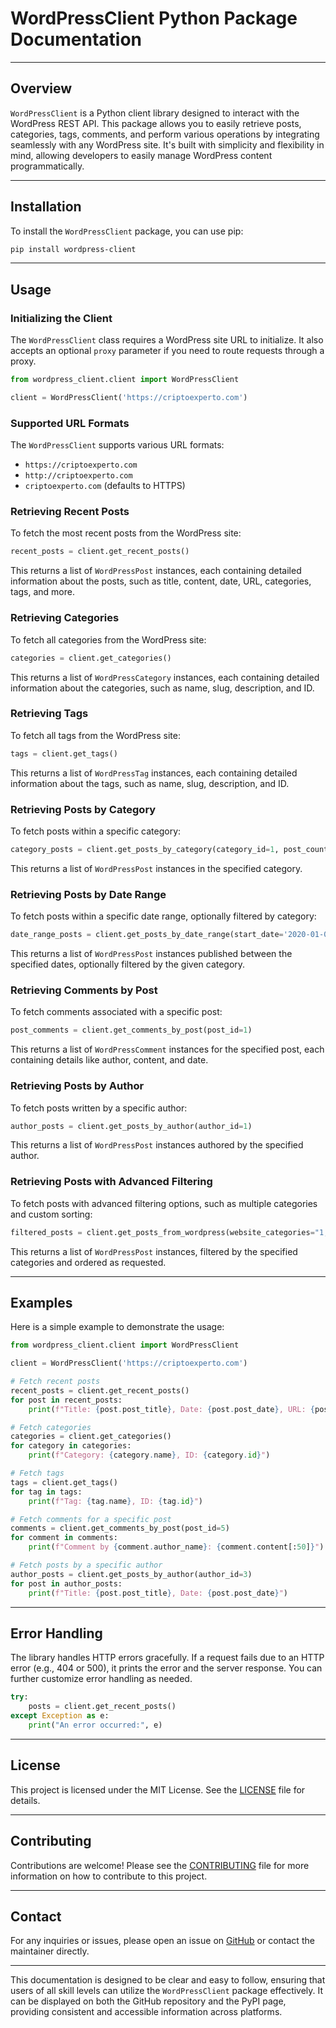 
# WordPressClient Python Package Documentation

---

## Overview

`WordPressClient` is a Python client library designed to interact with the WordPress REST API. This package allows you to easily retrieve posts, categories, tags, comments, and perform various operations by integrating seamlessly with any WordPress site. It's built with simplicity and flexibility in mind, allowing developers to easily manage WordPress content programmatically.

---

## Installation

To install the `WordPressClient` package, you can use pip:

```bash
pip install wordpress-client
```

---

## Usage

### Initializing the Client

The `WordPressClient` class requires a WordPress site URL to initialize. It also accepts an optional `proxy` parameter if you need to route requests through a proxy.

```python
from wordpress_client.client import WordPressClient

client = WordPressClient('https://criptoexperto.com')
```

### Supported URL Formats

The `WordPressClient` supports various URL formats:
- `https://criptoexperto.com`
- `http://criptoexperto.com`
- `criptoexperto.com` (defaults to HTTPS)

### Retrieving Recent Posts

To fetch the most recent posts from the WordPress site:

```python
recent_posts = client.get_recent_posts()
```

This returns a list of `WordPressPost` instances, each containing detailed information about the posts, such as title, content, date, URL, categories, tags, and more.

### Retrieving Categories

To fetch all categories from the WordPress site:

```python
categories = client.get_categories()
```

This returns a list of `WordPressCategory` instances, each containing detailed information about the categories, such as name, slug, description, and ID.

### Retrieving Tags

To fetch all tags from the WordPress site:

```python
tags = client.get_tags()
```

This returns a list of `WordPressTag` instances, each containing detailed information about the tags, such as name, slug, description, and ID.

### Retrieving Posts by Category

To fetch posts within a specific category:

```python
category_posts = client.get_posts_by_category(category_id=1, post_count=5, post_order='desc')
```

This returns a list of `WordPressPost` instances in the specified category.

### Retrieving Posts by Date Range

To fetch posts within a specific date range, optionally filtered by category:

```python
date_range_posts = client.get_posts_by_date_range(start_date='2020-01-01', end_date='2021-01-01', category_id=1)
```

This returns a list of `WordPressPost` instances published between the specified dates, optionally filtered by the given category.

### Retrieving Comments by Post

To fetch comments associated with a specific post:

```python
post_comments = client.get_comments_by_post(post_id=1)
```

This returns a list of `WordPressComment` instances for the specified post, each containing details like author, content, and date.

### Retrieving Posts by Author

To fetch posts written by a specific author:

```python
author_posts = client.get_posts_by_author(author_id=1)
```

This returns a list of `WordPressPost` instances authored by the specified author.

### Retrieving Posts with Advanced Filtering

To fetch posts with advanced filtering options, such as multiple categories and custom sorting:

```python
filtered_posts = client.get_posts_from_wordpress(website_categories="1,2", post_count=5, post_order='asc')
```

This returns a list of `WordPressPost` instances, filtered by the specified categories and ordered as requested.

---

## Examples

Here is a simple example to demonstrate the usage:

```python
from wordpress_client.client import WordPressClient

client = WordPressClient('https://criptoexperto.com')

# Fetch recent posts
recent_posts = client.get_recent_posts()
for post in recent_posts:
    print(f"Title: {post.post_title}, Date: {post.post_date}, URL: {post.post_url}")

# Fetch categories
categories = client.get_categories()
for category in categories:
    print(f"Category: {category.name}, ID: {category.id}")

# Fetch tags
tags = client.get_tags()
for tag in tags:
    print(f"Tag: {tag.name}, ID: {tag.id}")

# Fetch comments for a specific post
comments = client.get_comments_by_post(post_id=5)
for comment in comments:
    print(f"Comment by {comment.author_name}: {comment.content[:50]}")

# Fetch posts by a specific author
author_posts = client.get_posts_by_author(author_id=3)
for post in author_posts:
    print(f"Title: {post.post_title}, Date: {post.post_date}")
```

---

## Error Handling

The library handles HTTP errors gracefully. If a request fails due to an HTTP error (e.g., 404 or 500), it prints the error and the server response. You can further customize error handling as needed.

```python
try:
    posts = client.get_recent_posts()
except Exception as e:
    print("An error occurred:", e)
```

---

## License

This project is licensed under the MIT License. See the [LICENSE](LICENSE) file for details.

---

## Contributing

Contributions are welcome! Please see the [CONTRIBUTING](CONTRIBUTING.md) file for more information on how to contribute to this project.

---

## Contact

For any inquiries or issues, please open an issue on [GitHub](https://github.com/berkbirkan/wordpress-client) or contact the maintainer directly.

---

This documentation is designed to be clear and easy to follow, ensuring that users of all skill levels can utilize the `WordPressClient` package effectively. It can be displayed on both the GitHub repository and the PyPI page, providing consistent and accessible information across platforms.